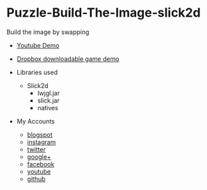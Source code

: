 # Puzzle-Build-The-Image-slick2d
Build the image by swapping

* [Youtube Demo](https://youtu.be/QMlH2p35WAo)
* [Dropbox downloadable game demo](https://www.dropbox.com/sh/e04gldnp70nksou/AABo_F5CuFEKFmNWbMviWkaoa?dl=0) 

* Libraries used
  * Slick2d   
    * lwjgl.jar
    * slick.jar
    * natives

* My Accounts 
  * [blogspot](http://doppelgunner.blogspot.com/)
  * [instagram](https://www.instagram.com/doppelgunner/)
  * [twitter](https://twitter.com/doppelgunner)
  * [google+](https://plus.google.com/u/0/111975005561843752356/posts)
  * [facebook](https://www.facebook.com/doppelgunner)
  * [youtube](https://www.youtube.com/channel/UCjd_DY1LawVuZuLteDbVabQ)
  * [github](https://github.com/doppelgunner)
